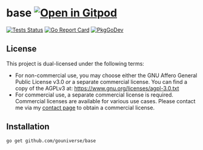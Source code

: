 # base <a href="https://gitpod.io/#https://github.com/gouniverse/base" style="float:right:"><img src="https://gitpod.io/button/open-in-gitpod.svg" alt="Open in Gitpod" loading="lazy"></a>

[![Tests Status](https://github.com/gouniverse/base/actions/workflows/tests.yml/badge.svg?branch=main)](https://github.com/gouniverse/base/actions/workflows/tests.yml)
[![Go Report Card](https://goreportcard.com/badge/github.com/gouniverse/base)](https://goreportcard.com/report/github.com/gouniverse/base)
[![PkgGoDev](https://pkg.go.dev/badge/github.com/gouniverse/base)](https://pkg.go.dev/github.com/gouniverse/base)

## License

This project is dual-licensed under the following terms:

- For non-commercial use, you may choose either the GNU Affero General Public License v3.0 *or* a separate commercial license. You can find a copy of the AGPLv3 at: https://www.gnu.org/licenses/agpl-3.0.txt
- For commercial use, a separate commercial license is required. Commercial licenses are available for various use cases. Please contact me via my [contact page](https://lesichkov.co.uk/contact) to obtain a commercial license.

## Installation

```
go get github.com/gouniverse/base
```
